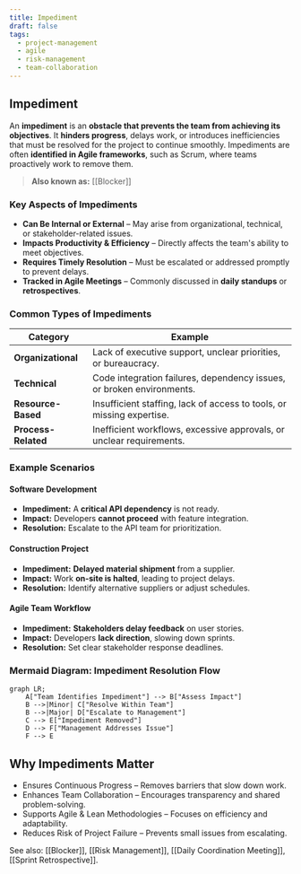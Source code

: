 ```yaml
---
title: Impediment
draft: false
tags:
  - project-management
  - agile
  - risk-management
  - team-collaboration
---
```


## **Impediment**
An **impediment** is an **obstacle that prevents the team from achieving its objectives**. It **hinders progress**, delays work, or introduces inefficiencies that must be resolved for the project to continue smoothly. Impediments are often **identified in Agile frameworks**, such as Scrum, where teams proactively work to remove them.

> **Also known as:** [[Blocker]]

### **Key Aspects of Impediments**
- **Can Be Internal or External** – May arise from organizational, technical, or stakeholder-related issues.
- **Impacts Productivity & Efficiency** – Directly affects the team's ability to meet objectives.
- **Requires Timely Resolution** – Must be escalated or addressed promptly to prevent delays.
- **Tracked in Agile Meetings** – Commonly discussed in **daily standups** or **retrospectives**.

### **Common Types of Impediments**
| **Category**         | **Example** |
|----------------------|------------------------------------------------|
| **Organizational**   | Lack of executive support, unclear priorities, or bureaucracy. |
| **Technical**        | Code integration failures, dependency issues, or broken environments. |
| **Resource-Based**   | Insufficient staffing, lack of access to tools, or missing expertise. |
| **Process-Related**  | Inefficient workflows, excessive approvals, or unclear requirements. |

### **Example Scenarios**

#### **Software Development**
- **Impediment:** A **critical API dependency** is not ready.
- **Impact:** Developers **cannot proceed** with feature integration.
- **Resolution:** Escalate to the API team for prioritization.

#### **Construction Project**
- **Impediment:** **Delayed material shipment** from a supplier.
- **Impact:** Work **on-site is halted**, leading to project delays.
- **Resolution:** Identify alternative suppliers or adjust schedules.

#### **Agile Team Workflow**
- **Impediment:** **Stakeholders delay feedback** on user stories.
- **Impact:** Developers **lack direction**, slowing down sprints.
- **Resolution:** Set clear stakeholder response deadlines.

### **Mermaid Diagram: Impediment Resolution Flow**
```mermaid
graph LR;
    A["Team Identifies Impediment"] --> B["Assess Impact"]
    B -->|Minor| C["Resolve Within Team"]
    B -->|Major| D["Escalate to Management"]
    C --> E["Impediment Removed"]
    D --> F["Management Addresses Issue"]
    F --> E
```

## Why Impediments Matter

- Ensures Continuous Progress – Removes barriers that slow down work.
- Enhances Team Collaboration – Encourages transparency and shared problem-solving.
- Supports Agile & Lean Methodologies – Focuses on efficiency and adaptability.
- Reduces Risk of Project Failure – Prevents small issues from escalating.

See also: [[Blocker]], [[Risk Management]], [[Daily Coordination Meeting]], [[Sprint Retrospective]].